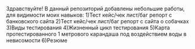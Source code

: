 Здравствуйте! В данный репозиторий добавлены небольшие работы, для видимости моих навыков:
1)Тест кейс/чек лист/баг репорт с банковского сайта
2)Тест кейс/чек лист/баг репорт с сайта о собачках
3)Виды тестирования
4)Жизненный цикл тестирования
5)Карта протестированного 1 метрового карандаша под воздействием воды в невисомости
6)Резюме
